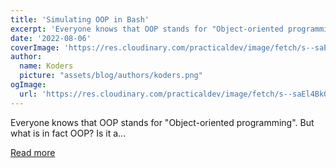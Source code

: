 ```yaml
---
title: 'Simulating OOP in Bash'
excerpt: 'Everyone knows that OOP stands for "Object-oriented programming". But what is in fact OOP? Is it a...'
date: '2022-08-06'
coverImage: 'https://res.cloudinary.com/practicaldev/image/fetch/s--saEl4BkO--/c_imagga_scale,f_auto,fl_progressive,h_420,q_auto,w_1000/https://dev-to-uploads.s3.amazonaws.com/uploads/articles/gf7gnmvocc6jz88l7x07.png'
author:
  name: Koders
  picture: "assets/blog/authors/koders.png"
ogImage:
  url: 'https://res.cloudinary.com/practicaldev/image/fetch/s--saEl4BkO--/c_imagga_scale,f_auto,fl_progressive,h_420,q_auto,w_1000/https://dev-to-uploads.s3.amazonaws.com/uploads/articles/gf7gnmvocc6jz88l7x07.png'
---
```


Everyone knows that OOP stands for "Object-oriented programming". But what is in fact OOP? Is it a...

[Read more](https://dev.to/leandronsp/simulating-oop-in-bash-3mop)
